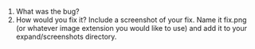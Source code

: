 1. What was the bug?
2. How would you fix it? Include a screenshot of your fix. Name it fix.png (or whatever image extension you would like to use) and add it to your expand/screenshots directory.
